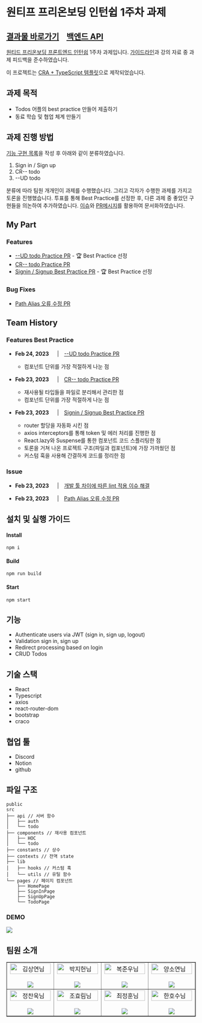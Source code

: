 # 원티프 프리온보딩 인턴쉽 1주차 과제

## [결과물 바로가기](https://wanted-pre-onboarding-team8-1.netlify.app/signin)&nbsp;&nbsp;&nbsp;&nbsp;[백엔드 API](https://github.com/walking-sunset/selection-task)

[원티드 프리온보딩 프론트엔드 인턴쉽](https://www.wanted.co.kr/events/pre_ob_fe_9?utm_source=email&utm_medium=braze_mkt&utm_campaign=learning_pre_ob_fe_9) 1주차 과제입니다. [가이드라인](https://github.com/walking-sunset/selection-task)과 강의 자료 중 과제 피드백을 준수하였습니다.

이 프로젝트는 [CRA + TypeScript 템플릿](https://create-react-app.dev/docs/adding-typescript/)으로 제작되었습니다.

## 과제 목적

- Todos 어플의 best practice 만들어 제출하기
- 동료 학습 및 협업 체계 만들기

## 과제 진행 방법

[기능 구현 목록](/REQUIREMENTS.md)을 작성 후 아래와 같이 분류하였습니다.

1. Sign in / Sign up
2. CR-- todo
3. --UD todo

분류에 따라 팀원 개개인이 과제를 수행했습니다. 그리고 각자가 수행한 과제를 가지고 토론을 진행했습니다. 투표를 통해 Best Practice를 선정한 후, 다른 과제 중 좋았던 구현들을 의논하여 추가하였습니다. [이슈](https://github.com/Wanted-PreOnboarding-Team-8/wanted-pre-onboarding-frontend-1/issues)와 [PR메시지](https://github.com/Wanted-PreOnboarding-Team-8/wanted-pre-onboarding-frontend-1/pulls)를 활용하여 문서화하였습니다.

## My Part

### Features

- [--UD todo Practice PR](https://github.com/Wanted-PreOnboarding-Team-8/wanted-pre-onboarding-frontend-1/pull/25) - 🏆 Best Practice 선정
- [CR-- todo Practice PR](https://github.com/Wanted-PreOnboarding-Team-8/wanted-pre-onboarding-frontend-1/pull/13)
- [Signin / Signup Best Practice PR](https://github.com/Wanted-PreOnboarding-Team-8/wanted-pre-onboarding-frontend-1/pull/3) - 🏆 Best Practice 선정

### Bug Fixes

- [Path Alias 오류 수정 PR](https://github.com/Wanted-PreOnboarding-Team-8/wanted-pre-onboarding-frontend-1/pull/1)

## Team History

### Features Best Practice

- **Feb 24, 2023**  　|　[--UD todo Practice PR](https://github.com/Wanted-PreOnboarding-Team-8/wanted-pre-onboarding-frontend-1/pull/25)

  - 컴포넌트 단위를 가장 적절하게 나눈 점

- **Feb 23, 2023**  　|　[CR-- todo Practice PR](https://github.com/Wanted-PreOnboarding-Team-8/wanted-pre-onboarding-frontend-1/pull/11)

  - 재사용될 타입들을 파일로 분리해서 관리한 점
  - 컴포넌트 단위를 가장 적절하게 나눈 점

- **Feb 23, 2023**  　|　[Signin / Signup Best Practice PR](https://github.com/Wanted-PreOnboarding-Team-8/wanted-pre-onboarding-frontend-1/pull/3)

  - router 할당을 자동화 시킨 점
  - axios interceptors를 통해 token 및 에러 처리를 진행한 점
  - React.lazy와 Suspense를 통한 컴포넌트 코드 스플리팅한 점
  - 토론을 거쳐 나온 프로젝트 구조(파일과 컴포넌트)에 가장 가까웠던 점
  - 커스텀 훅을 사용해 간결하게 코드를 정리한 점

### Issue

- **Feb 23, 2023**  　|　[개발 툴 차이에 따른 lint 적용 이슈 해결](https://github.com/Wanted-PreOnboarding-Team-8/wanted-pre-onboarding-frontend-1/pull/11/commits/d995d1cf6607353e4dc288cf9e832b58bb542147)

- **Feb 23, 2023**  　|　[Path Alias 오류 수정 PR](https://github.com/Wanted-PreOnboarding-Team-8/wanted-pre-onboarding-frontend-1/pull/1)

## 설치 및 실행 가이드

#### Install

```
npm i
```

#### Build

```
npm run build
```

#### Start

```
npm start
```

## 기능

- Authenticate users via JWT (sign in, sign up, logout)
- Validation sign in, sign up
- Redirect processing based on login
- CRUD Todos

## 기술 스택

- React
- Typescript
- axios
- react-router-dom
- bootstrap
- craco

## 협업 툴

- Discord
- Notion
- github

## 파일 구조

```
public
src
├── api // 서버 함수
│   ├── auth
│   └── todo
├── components // 재사용 컴포넌트
│   ├── HOC
│   └── todo
├── constants // 상수
├── contexts // 전역 state
├── lib
│   ├── hooks // 커스텀 훅
│   └── utils // 유틸 함수
└── pages // 페이지 컴포넌트
    ├── HomePage
    ├── SignInPage
    ├── SignUpPage
    └── TodoPage
```

### DEMO

![](https://user-images.githubusercontent.com/90181028/218148314-5036b532-a75d-4e87-b0f3-7e542a0ffbca.gif)

## 팀원 소개

<table border>
  <tbody>
    <tr>
       <td align="center" width="200px">
        <img width="100%" src="https://avatars.githubusercontent.com/u/67201870?v=4"  alt="김상연님"/><br />
        <br/>
        <a href="https://github.com/greyHairChooseLife">
          <img src="https://img.shields.io/badge/김상연-000?style=flat-round&logo=GitHub&logoColor=white"/>
        </a>
      </td>
      <td align="center" width="200px">
        <img width="100%" src='https://avatars.githubusercontent.com/u/90181028?v=4'  alt="박지헌님"/><br />
        <br/>
        <a href="https://github.com/jiheon788">
          <img src="https://img.shields.io/badge/박지헌-000?style=flat-round&logo=GitHub&logoColor=white"/>
        </a>
      </td>
      <td align="center" width="200px">
        <img width="100%" src="https://avatars.githubusercontent.com/u/106523012?v=4"  alt="복준우님"/><br />
       <br/>
        <a href="https://github.com/bokjunwoo">
          <img src="https://img.shields.io/badge/복준우-000?style=flat-round&logo=GitHub&logoColor=white"/>
        </a>
      </td>
      <td align="center" width="200px">
        <img width="100%" src="https://avatars.githubusercontent.com/u/48446896?v=4"  alt="양소연님"/><br/>
                <br/>
        <a href="https://github.com/Noeyso">
          <img src="https://img.shields.io/badge/양소연-000?style=flat-round&logo=GitHub&logoColor=white"/>
        </a>
      </td>
     </tr>
         <tr>
      <td align="center" width="200px">
        <img width="100%" src="https://avatars.githubusercontent.com/u/62588402?v=4"  alt="정찬욱님"/><br />
       <br/>
        <a href="https://github.com/raw20">
          <img src="https://img.shields.io/badge/정찬욱-000?style=flat-round&logo=GitHub&logoColor=white"/>
        </a>
      </td>
      <td align="center" width="200px">
        <img width="100%" src="https://avatars.githubusercontent.com/u/103406196?v=4"  alt="조효림님"/><br/>
       <br/>
        <a href="https://github.com/hyorimcho">
          <img src="https://img.shields.io/badge/조효림-000?style=flat-round&logo=GitHub&logoColor=white"/>
        </a>
      </td>
      <td align="center" width="200px">
        <img width="100%" src="https://avatars.githubusercontent.com/u/82688516?v=4"  alt="최정훈님"/><br/>
                <br/>
        <a href="https://github.com/jhoon9494">
          <img src="https://img.shields.io/badge/최정훈-000?style=flat-round&logo=GitHub&logoColor=white"/>
        </a>
      </td>
      <td align="center" width="200px">
        <img width="100%" src="https://avatars.githubusercontent.com/u/17325845?v=4"  alt="한호수님"/><br/>
       <br/>
        <a href="https://github.com/tnghgks">
          <img src="https://img.shields.io/badge/한호수-000?style=flat-round&logo=GitHub&logoColor=white"/>
        </a>
      </td>
     </tr>
  </tbody>
</table>
